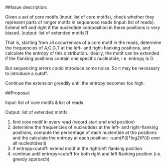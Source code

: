 ##Issue description:

Given a set of core motifs (input: list of core motifs), check whether they represent
parts of longer motifs in sequenced reads (input: list of reads). 
Extend left and right if the nucleotide composition in these positions is very biased.
(output: list of extended motifs?)

That is, starting from all occurrences of a core motif in the reads, determine the 
frequencies of A,C,G,T at the left- and right-flanking positions, and calculate the
entropy of this distribution. Ideally, the motif can be extended if the flanking 
positions contain one specific nucleotide, i.e. entropy is 0. 

But sequencing errors could introduce some noise. So it may be necessary to introduce a cutoff.

Continue the extension greedily until the entropy becomes too high. 

##Proposal:

Input: list of core motifs & list of reads

Output: list of extended motifs

1) find core motif in every read (record start and end position)
2) determine the frequencies of nucleotides at the left- and right-flanking positions, 
compute the percentage of each nucleotide at the positions and the calculate 
the entropy at each position: -sum(P(i)*log2(P(i)) over all nucleotides(i)
3) if entropy<cutoff: extend motif in the right/left flanking position
4) continue until entropy>cutoff for both right and left flanking position 
(i.e. greedy approach)

